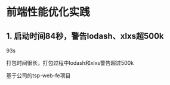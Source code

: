 # 前端性能优化实践


## 1. 启动时间84秒，警告lodash、xlxs超500k

93s

打包时间很长，打包过程中lodash和xlxs警告超过500k




基于公司的tsp-web-fe项目 